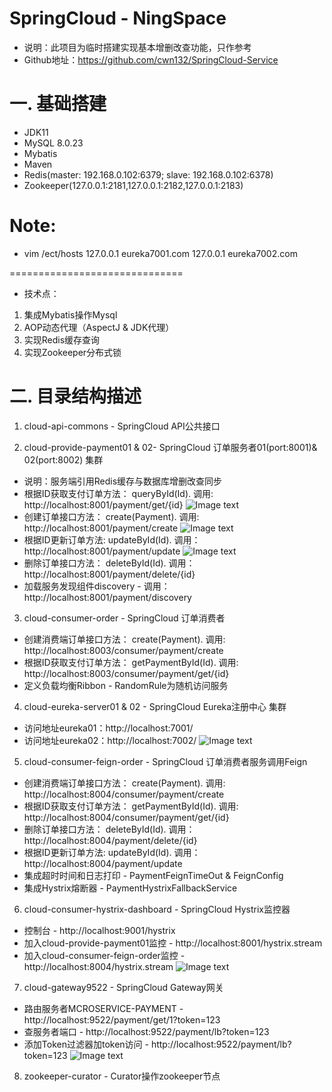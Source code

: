 SpringCloud - NingSpace
==============================
* 说明：此项目为临时搭建实现基本增删改查功能，只作参考
* Github地址：https://github.com/cwn132/SpringCloud-Service

# 一. 基础搭建
- JDK11
- MySQL 8.0.23
- Mybatis
- Maven
- Redis(master: 192.168.0.102:6379; slave: 192.168.0.102:6378)
- Zookeeper(127.0.0.1:2181,127.0.0.1:2182,127.0.0.1:2183) 

# Note:
- vim /ect/hosts
127.0.0.1 eureka7001.com
127.0.0.1 eureka7002.com

==============================
* 技术点：
1. 集成Mybatis操作Mysql
2. AOP动态代理（AspectJ & JDK代理）
3. 实现Redis缓存查询 
4. 实现Zookeeper分布式锁

# 二. 目录结构描述
1. cloud-api-commons - SpringCloud API公共接口

2. cloud-provide-payment01 & 02- SpringCloud 订单服务者01(port:8001)& 02(port:8002) 集群
* 说明：服务端引用Redis缓存与数据库增删改查同步
* 根据ID获取支付订单方法： queryById(Id). 调用: http://localhost:8001/payment/get/{id}
![Image text](https://gitee.com/cwn132/SpringCloud-Service/blob/master/query.jpg)
* 创建订单接口方法： create(Payment). 调用: http://localhost:8001/payment/create
![Image text](https://gitee.com/cwn132/SpringCloud-Service/blob/master/create.jpg)
* 根据ID更新订单方法: updateById(Id). 调用：http://localhost:8001/payment/update
![Image text](https://gitee.com/cwn132/SpringCloud-Service/blob/master/update.jpg)
* 删除订单接口方法： deleteById(Id). 调用：http://localhost:8001/payment/delete/{id}
* 加载服务发现组件discovery - 调用：http://localhost:8001/payment/discovery


3. cloud-consumer-order - SpringCloud 订单消费者 
* 创建消费端订单接口方法： create(Payment). 调用: http://localhost:8003/consumer/payment/create
* 根据ID获取支付订单方法： getPaymentById(Id). 调用: http://localhost:8003/consumer/payment/get/{id}
* 定义负载均衡Ribbon - RandomRule为随机访问服务

4. cloud-eureka-server01 & 02 - SpringCloud Eureka注册中心 集群
* 访问地址eureka01：http://localhost:7001/
* 访问地址eureka02：http://localhost:7002/
![Image text](https://gitee.com/cwn132/SpringCloud-Service/blob/master/eureka.jpg)

5. cloud-consumer-feign-order - SpringCloud 订单消费者服务调用Feign
* 创建消费端订单接口方法： create(Payment). 调用: http://localhost:8004/consumer/payment/create
* 根据ID获取支付订单方法： getPaymentById(Id). 调用: http://localhost:8004/consumer/payment/get/{id}
* 删除订单接口方法： deleteById(Id). 调用：http://localhost:8004/payment/delete/{id}
* 根据ID更新订单方法: updateById(Id). 调用：http://localhost:8004/payment/update
* 集成超时时间和日志打印 - PaymentFeignTimeOut & FeignConfig
* 集成Hystrix熔断器 - PaymentHystrixFallbackService

6. cloud-consumer-hystrix-dashboard - SpringCloud Hystrix监控器
* 控制台 - http://localhost:9001/hystrix
* 加入cloud-provide-payment01监控 - http://localhost:8001/hystrix.stream
* 加入cloud-consumer-feign-order监控 - http://localhost:8004/hystrix.stream
![Image text](https://gitee.com/cwn132/SpringCloud-Service/blob/master/hystrix.jpg)

7. cloud-gateway9522 - SpringCloud Gateway网关
* 路由服务者MCROSERVICE-PAYMENT - http://localhost:9522/payment/get/1?token=123
* 查服务者端口 - http://localhost:9522/payment/lb?token=123
* 添加Token过滤器加token访问 - http://localhost:9522/payment/lb?token=123
![Image text](https://gitee.com/cwn132/SpringCloud-Service/blob/master/gateway.jpg)

8. zookeeper-curator - Curator操作zookeeper节点









